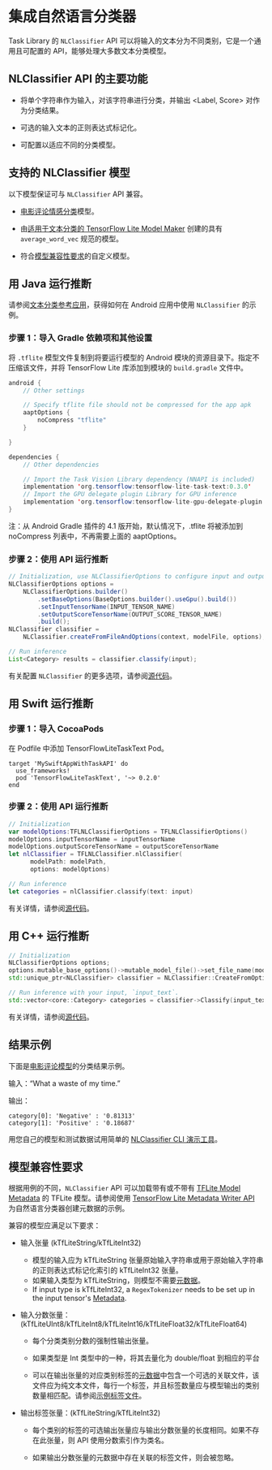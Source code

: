# 集成自然语言分类器

Task Library 的 `NLClassifier` API 可以将输入的文本分为不同类别，它是一个通用且可配置的 API，能够处理大多数文本分类模型。

## NLClassifier API 的主要功能

- 将单个字符串作为输入，对该字符串进行分类，并输出 &lt;Label, Score&gt; 对作为分类结果。

- 可选的输入文本的正则表达式标记化。

- 可配置以适应不同的分类模型。

## 支持的 NLClassifier 模型

以下模型保证可与 `NLClassifier` API 兼容。

- <a href="../../examples/text_classification/overview">电影评论情感分类</a>模型。

- 由[适用于文本分类的 TensorFlow Lite Model Maker](https://www.tensorflow.org/lite/models/modify/model_maker/text_classification) 创建的具有 `average_word_vec` 规范的模型。

- 符合[模型兼容性要求](#model-compatibility-requirements)的自定义模型。

## 用 Java 运行推断

请参阅[文本分类参考应用](https://github.com/tensorflow/examples/blob/master/lite/examples/text_classification/android/lib_task_api/src/main/java/org/tensorflow/lite/examples/textclassification/client/TextClassificationClient.java)，获得如何在 Android 应用中使用 `NLClassifier` 的示例。

### 步骤 1：导入 Gradle 依赖项和其他设置

将 `.tflite` 模型文件复制到将要运行模型的 Android 模块的资源目录下。指定不压缩该文件，并将 TensorFlow Lite 库添加到模块的 `build.gradle` 文件中。

```java
android {
    // Other settings

    // Specify tflite file should not be compressed for the app apk
    aaptOptions {
        noCompress "tflite"
    }

}

dependencies {
    // Other dependencies

    // Import the Task Vision Library dependency (NNAPI is included)
    implementation 'org.tensorflow:tensorflow-lite-task-text:0.3.0'
    // Import the GPU delegate plugin Library for GPU inference
    implementation 'org.tensorflow:tensorflow-lite-gpu-delegate-plugin:0.3.0'
}
```

注：从 Android Gradle 插件的 4.1 版开始，默认情况下，.tflite 将被添加到 noCompress 列表中，不再需要上面的 aaptOptions。

### 步骤 2：使用 API 运行推断

```java
// Initialization, use NLClassifierOptions to configure input and output tensors
NLClassifierOptions options =
    NLClassifierOptions.builder()
        .setBaseOptions(BaseOptions.builder().useGpu().build())
        .setInputTensorName(INPUT_TENSOR_NAME)
        .setOutputScoreTensorName(OUTPUT_SCORE_TENSOR_NAME)
        .build();
NLClassifier classifier =
    NLClassifier.createFromFileAndOptions(context, modelFile, options);

// Run inference
List<Category> results = classifier.classify(input);
```

有关配置 `NLClassifier` 的更多选项，请参阅[源代码](https://github.com/tensorflow/tflite-support/blob/master/tensorflow_lite_support/java/src/java/org/tensorflow/lite/task/text/nlclassifier/NLClassifier.java)。

## 用 Swift 运行推断

### 步骤 1：导入 CocoaPods

在 Podfile 中添加 TensorFlowLiteTaskText Pod。

```
target 'MySwiftAppWithTaskAPI' do
  use_frameworks!
  pod 'TensorFlowLiteTaskText', '~> 0.2.0'
end
```

### 步骤 2：使用 API 运行推断

```swift
// Initialization
var modelOptions:TFLNLClassifierOptions = TFLNLClassifierOptions()
modelOptions.inputTensorName = inputTensorName
modelOptions.outputScoreTensorName = outputScoreTensorName
let nlClassifier = TFLNLClassifier.nlClassifier(
      modelPath: modelPath,
      options: modelOptions)

// Run inference
let categories = nlClassifier.classify(text: input)
```

有关详情，请参阅[源代码](https://github.com/tensorflow/tflite-support/blob/master/tensorflow_lite_support/ios/task/text/nlclassifier/Sources/TFLNLClassifier.h)。

## 用 C++ 运行推断

```c++
// Initialization
NLClassifierOptions options;
options.mutable_base_options()->mutable_model_file()->set_file_name(model_path);
std::unique_ptr<NLClassifier> classifier = NLClassifier::CreateFromOptions(options).value();

// Run inference with your input, `input_text`.
std::vector<core::Category> categories = classifier->Classify(input_text);
```

有关详情，请参阅[源代码](https://github.com/tensorflow/tflite-support/blob/master/tensorflow_lite_support/cc/task/text/nlclassifier/nl_classifier.h)。

## 结果示例

下面是[电影评论模型](https://www.tensorflow.org/lite/examples/text_classification/overview)的分类结果示例。

输入：“What a waste of my time.”

输出：

```
category[0]: 'Negative' : '0.81313'
category[1]: 'Positive' : '0.18687'
```

用您自己的模型和测试数据试用简单的 [NLClassifier CLI 演示工具](https://github.com/tensorflow/tflite-support/blob/master/tensorflow_lite_support/examples/task/text/desktop/README.md#nlclassifier)。

## 模型兼容性要求

根据用例的不同，`NLClassifier` API 可以加载带有或不带有 [TFLite Model Metadata](../../models/convert/metadata) 的 TFLite 模型。请参阅使用 [TensorFlow Lite Metadata Writer API](../../models/convert/metadata_writer_tutorial.ipynb#nl_classifiers) 为自然语言分类器创建元数据的示例。

兼容的模型应满足以下要求：

- 输入张量 (kTfLiteString/kTfLiteInt32)

    - 模型的输入应为 kTfLiteString 张量原始输入字符串或用于原始输入字符串的正则表达式标记化索引的 kTfLiteInt32 张量。
    - 如果输入类型为 kTfLiteString，则模型不需要[元数据](../../models/convert/metadata)。
    - If input type is kTfLiteInt32, a `RegexTokenizer` needs to be set up in the input tensor's [Metadata](https://www.tensorflow.org/lite/models/convert/metadata_writer_tutorial#natural_language_classifiers).

- 输入分数张量：(kTfLiteUInt8/kTfLiteInt8/kTfLiteInt16/kTfLiteFloat32/kTfLiteFloat64)

    - 每个分类类别分数的强制性输出张量。

    - 如果类型是 Int 类型中的一种，将其去量化为 double/float 到相应的平台

    - 可以在输出张量的对应类别标签的[元数据](../../models/convert/metadata)中包含一个可选的关联文件，该文件应为纯文本文件，每行一个标签，并且标签数量应与模型输出的类别数量相匹配。请参阅[示例标签文件](https://github.com/tensorflow/tflite-support/blob/master/tensorflow_lite_support/metadata/python/tests/testdata/nl_classifier/labels.txt)。

- 输出标签张量：(kTfLiteString/kTfLiteInt32)

    - 每个类别的标签的可选输出张量应与输出分数张量的长度相同。如果不存在此张量，则 API 使用分数索引作为类名。

    - 如果输出分数张量的元数据中存在关联的标签文件，则会被忽略。
